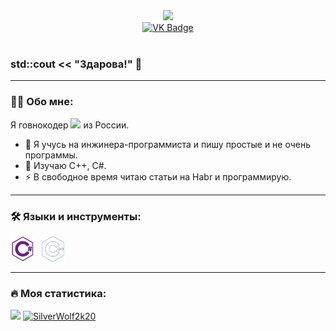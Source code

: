 <div id="header" align="center">
  <img src="https://sun9-53.userapi.com/impg/C0EWPera7YjYChPnyFeT490xbteFxAETX9PaCQ/3HsGJkfPZLA.jpg?size=1080x1080&quality=95&sign=9451766eae4c5109b86b7a7ada611665&type=album" width="100"/>
</div>

<div id="badges" align="center">
  <a href="https://vk.com/syn_maminoj_podrygi">
    <img src="https://img.shields.io/badge/VK-blue?style=for-the-badge&logo=vk&logoColor=white" alt="VK Badge"/>
  </a>
</div>

<div align="center">
  <img src="https://komarev.com/ghpvc/?username=SilverWolf2k20&style=flat-square&color=blue" alt=""/>
</div>

### std::cout << "Здарова!" 👋

---

### :man_technologist: Обо мне:

Я говнокодер <img src="https://media.giphy.com/media/WUlplcMpOCEmTGBtBW/giphy.gif" width="30"> из России.
- :telescope: Я учусь на инжинера-программиста и пишу простые и не очень программы.
- :seedling: Изучаю C++, C#.
- :zap: В свободное время читаю статьи на Habr и программирую.

---

### :hammer_and_wrench: Языки и инструменты:

<!-- https://github.com/devicons/devicon/tree/master/icons -->

<div>
  <img src="https://github.com/devicons/devicon/blob/master/icons/csharp/csharp-line.svg" title="C#" alt="C#" width="40" height="40"/>&nbsp;
  <img src="https://github.com/devicons/devicon/blob/master/icons/cplusplus/cplusplus-line.svg" title="C++" alt="C++" width="40" height="40"/>&nbsp;
</div>

---

### :fire: Моя статиcтика:

![](https://github-profile-summary-cards.vercel.app/api/cards/profile-details?username=SilverWolf2k20&theme=monokai)
[![SilverWolf2k20](https://github-readme-stats.vercel.app/api/top-langs/?username=SilverWolf2k20&layout=compact&theme=vision-friendly-dark)](https://github.com/anuraghazra/github-readme-stats)
